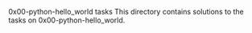 0x00-python-hello_world tasks
This directory contains solutions to the tasks
on 0x00-python-hello_world.
